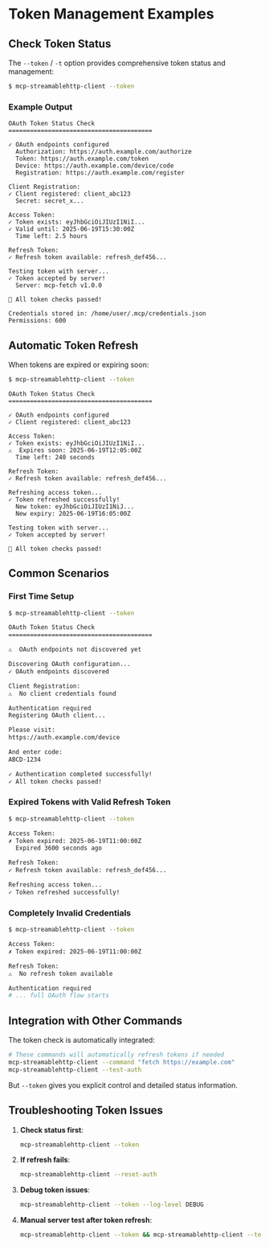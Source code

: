 # Token Management Examples

## Check Token Status

The `--token` / `-t` option provides comprehensive token status and management:

```bash
$ mcp-streamablehttp-client --token
```

### Example Output

```
OAuth Token Status Check
========================================

✓ OAuth endpoints configured
  Authorization: https://auth.example.com/authorize
  Token: https://auth.example.com/token
  Device: https://auth.example.com/device/code
  Registration: https://auth.example.com/register

Client Registration:
✓ Client registered: client_abc123
  Secret: secret_x...

Access Token:
✓ Token exists: eyJhbGciOiJIUzI1NiI...
✓ Valid until: 2025-06-19T15:30:00Z
  Time left: 2.5 hours

Refresh Token:
✓ Refresh token available: refresh_def456...

Testing token with server...
✓ Token accepted by server!
  Server: mcp-fetch v1.0.0

🎉 All token checks passed!

Credentials stored in: /home/user/.mcp/credentials.json
Permissions: 600
```

## Automatic Token Refresh

When tokens are expired or expiring soon:

```bash
$ mcp-streamablehttp-client --token
```

```
OAuth Token Status Check
========================================

✓ OAuth endpoints configured
✓ Client registered: client_abc123

Access Token:
✓ Token exists: eyJhbGciOiJIUzI1NiI...
⚠️  Expires soon: 2025-06-19T12:05:00Z
  Time left: 240 seconds

Refresh Token:
✓ Refresh token available: refresh_def456...

Refreshing access token...
✓ Token refreshed successfully!
  New token: eyJhbGciOiJIUzI1NiJ...
  New expiry: 2025-06-19T16:05:00Z

Testing token with server...
✓ Token accepted by server!

🎉 All token checks passed!
```

## Common Scenarios

### First Time Setup
```bash
$ mcp-streamablehttp-client --token

OAuth Token Status Check
========================================

⚠️  OAuth endpoints not discovered yet

Discovering OAuth configuration...
✓ OAuth endpoints discovered

Client Registration:
⚠️  No client credentials found

Authentication required
Registering OAuth client...

Please visit:
https://auth.example.com/device

And enter code:
ABCD-1234

✓ Authentication completed successfully!
✓ All token checks passed!
```

### Expired Tokens with Valid Refresh Token
```bash
$ mcp-streamablehttp-client --token

Access Token:
✗ Token expired: 2025-06-19T11:00:00Z
  Expired 3600 seconds ago

Refresh Token:
✓ Refresh token available: refresh_def456...

Refreshing access token...
✓ Token refreshed successfully!
```

### Completely Invalid Credentials
```bash
$ mcp-streamablehttp-client --token

Access Token:
✗ Token expired: 2025-06-19T11:00:00Z

Refresh Token:
⚠️  No refresh token available

Authentication required
# ... full OAuth flow starts
```

## Integration with Other Commands

The token check is automatically integrated:

```bash
# These commands will automatically refresh tokens if needed
mcp-streamablehttp-client --command "fetch https://example.com"
mcp-streamablehttp-client --test-auth
```

But `--token` gives you explicit control and detailed status information.

## Troubleshooting Token Issues

1. **Check status first**:
   ```bash
   mcp-streamablehttp-client --token
   ```

2. **If refresh fails**:
   ```bash
   mcp-streamablehttp-client --reset-auth
   ```

3. **Debug token issues**:
   ```bash
   mcp-streamablehttp-client --token --log-level DEBUG
   ```

4. **Manual server test after token refresh**:
   ```bash
   mcp-streamablehttp-client --token && mcp-streamablehttp-client --test-auth
   ```